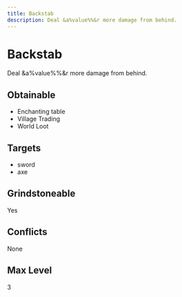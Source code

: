 ```yaml
---
title: Backstab
description: Deal &a%value%%&r more damage from behind.
---
```

# Backstab
Deal &a%value%%&r more damage from behind.
## Obtainable
- Enchanting table
- Village Trading
- World Loot
## Targets
- sword
 - axe
## Grindstoneable
Yes
## Conflicts
None
## Max Level
3
